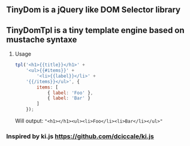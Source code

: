 ## TinyDom is a jQuery like DOM Selector library

## TinyDomTpl is a tiny template engine based on mustache syntaxe
1. Usage
    ```js
    tpl('<h1>{{title}}</h1>' + 
        '<ul>{{#items}}' + 
            '<li>{{label}}</li>' +
        '{{/items}}</ul>', {
            items: [
                { label: 'Foo' },
                { label: 'Bar' }
            ]
        });
    ```
    Will output: ```"<h1></h1><ul><li>Foo</li><li>Bar</li></ul>"```

### Inspired by ki.js https://github.com/dciccale/ki.js
